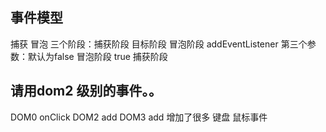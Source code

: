 ## 事件模型
捕获
冒泡
三个阶段：捕获阶段 目标阶段 冒泡阶段
addEventListener
第三个参数：默认为false 冒泡阶段 true 捕获阶段
## 请用dom2 级别的事件。。
DOM0 onClick
DOM2 add
DOM3 add 增加了很多 键盘 鼠标事件